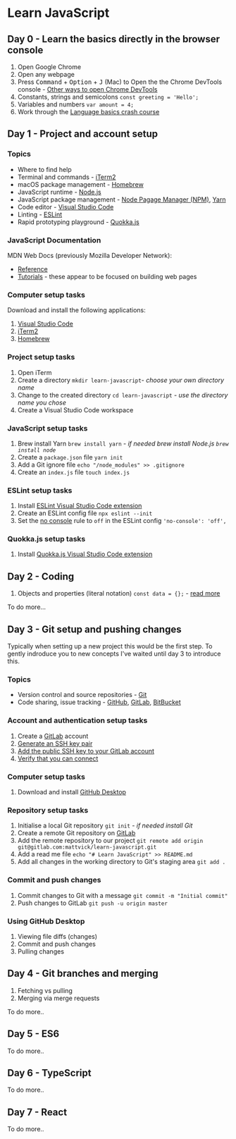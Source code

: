 # Learn JavaScript

## Day 0 - Learn the basics directly in the browser console

1. Open Google Chrome
1. Open any webpage
1. Press <kbd>Command</kbd> + <kbd>Option</kbd> + <kbd>J</kbd> (Mac) to Open the the Chrome DevTools console - [Other ways to open Chrome DevTools](https://developers.google.com/web/tools/chrome-devtools#open)
1. Constants, strings and semicolons `const greeting = 'Hello';`
1. Variables and numbers `var amount = 4;`
1. Work through the [Language basics crash course](https://developer.mozilla.org/en-US/docs/Learn/Getting_started_with_the_web/JavaScript_basics#language_basics_crash_course)

## Day 1 - Project and account setup

### Topics

* Where to find help
* Terminal and commands - [iTerm2](https://iterm2.com/)
* macOS package management - [Homebrew](https://brew.sh/)
* JavaScript runtime - [Node.js](https://nodejs.org/en/)
* JavaScript package management - [Node Pagage Manager (NPM)](https://www.npmjs.com/), [Yarn](https://yarnpkg.com/)
* Code editor - [Visual Studio Code](https://code.visualstudio.com/)
* Linting - [ESLint](https://eslint.org/)
* Rapid prototyping playground - [Quokka.js](https://quokkajs.com/)

### JavaScript Documentation

MDN Web Docs (previously Mozilla Developer Network):

* [Reference](https://developer.mozilla.org/en-US/docs/Web/JavaScript/Reference)
* [Tutorials](https://developer.mozilla.org/en-US/docs/Web/JavaScript#tutorials) - these appear to be focused on building web pages

### Computer setup tasks

Download and install the following applications:

1. [Visual Studio Code](https://code.visualstudio.com/)
1. [iTerm2](https://iterm2.com/)
1. [Homebrew](https://brew.sh/)

### Project setup tasks

1. Open iTerm
1. Create a directory `mkdir learn-javascript`- _choose your own directory name_
1. Change to the created directory `cd learn-javascript` - _use the directory name you chose_
1. Create a Visual Studio Code workspace

### JavaScript setup tasks

1. Brew install Yarn `brew install yarn` - _if needed brew install Node.js `brew install node`_
1. Create a `package.json` file `yarn init`
1. Add a Git ignore file `echo "/node_modules" >> .gitignore`
1. Create an `index.js` file `touch index.js`

### ESLint setup tasks

1. Install [ESLint Visual Studio Code extension](https://marketplace.visualstudio.com/items?itemName=dbaeumer.vscode-eslint)
1. Create an ESLint config file `npx eslint --init`
1. Set the [no console](https://eslint.org/docs/rules/no-console) rule to `off` in the ESLint config `'no-console': 'off',`

### Quokka.js setup tasks

1. Install [Quokka.js Visual Studio Code extension](https://marketplace.visualstudio.com/items?itemName=WallabyJs.quokka-vscode)

## Day 2 - Coding

1. Objects and properties (literal notation) `const data = {};` - [read more](https://developer.mozilla.org/en-US/docs/Web/JavaScript/Guide/Working_with_Objects)

To do more...

## Day 3 - Git setup and pushing changes

Typically when setting up a new project this would be the first step. To gently indroduce you to new concepts I've waited until day 3 to introduce this.

### Topics

* Version control and source repositories - [Git](https://git-scm.com/)
* Code sharing, issue tracking - [GitHub](https://github.com/), [GitLab](https://about.gitlab.com/), [BitBucket](https://bitbucket.org/)

### Account and authentication setup tasks

1. Create a [GitLab](https://about.gitlab.com/) account
1. [Generate an SSH key pair](https://docs.gitlab.com/ee/ssh/#generate-an-ssh-key-pair)
1. [Add the public SSH key to your GitLab account](https://docs.gitlab.com/ee/ssh/#add-an-ssh-key-to-your-gitlab-account)
1. [Verify that you can connect](https://docs.gitlab.com/ee/ssh/#verify-that-you-can-connect)

### Computer setup tasks

1. Download and install [GitHub Desktop](https://desktop.github.com/)

### Repository setup tasks

1. Initialise a local Git repository `git init` - _if needed install Git_
1. Create a remote Git repository on [GitLab](https://about.gitlab.com/)
1. Add the remote repository to our project `git remote add origin git@gitlab.com:mattvick/learn-javascript.git`
1. Add a read me file `echo "# Learn JavaScript" >> README.md`
1. Add all changes in the working directory to Git's staging area `git add .`

### Commit and push changes

1. Commit changes to Git with a message `git commit -m "Initial commit"`
1. Push changes to GitLab `git push -u origin master`

### Using GitHub Desktop

1. Viewing file diffs (changes) 
1. Commit and push changes
1. Pulling changes

## Day 4 - Git branches and merging

1. Fetching vs pulling
1. Merging via merge requests

To do more..

## Day 5 - ES6

To do more..

## Day 6 - TypeScript

To do more..

## Day 7 - React

To do more..
